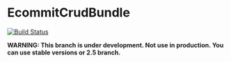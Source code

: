 # EcommitCrudBundle


[![Build Status](https://travis-ci.com/e-commit/EcommitCrudBundle.svg?branch=master)](https://travis-ci.com/e-commit/EcommitCrudBundle)


**WARNING: This branch is under development. Not use in production. You can use stable versions or 2.5 branch.**
